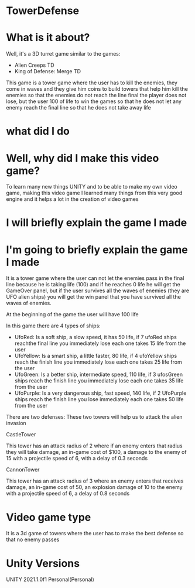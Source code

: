 # TowerDefense

# What is it about?

Well, it's a 3D turret game similar to the games:
- Alien Creeps TD
- King of Defense: Merge TD

This game is a tower game where the user has to kill the enemies, they come in waves and they give
him coins to build towers that help him kill the enemies so that the enemies do not reach the line final
the player does not lose, but the user 100 of life to win the games so that he does not let any enemy
reach the final line so that he does not take away life

# what did I do

# Well, why did I make this video game?

To learn many new things UNITY and to be able to make my own video game,
making this video game I learned many things from this very good engine and
it helps a lot in the creation of video games

# I will briefly explain the game I made

# I'm going to briefly explain the game I made

It is a tower game where the user can not let the enemies pass in the final line because
he is taking life (100) and if he reaches 0 life he will get the GameOver panel, but if the
user survives all the waves of enemies (they are UFO alien ships) you will get the win panel
that you have survived all the waves of enemies.

At the beginning of the game the user will have 100 life

In this game there are 4 types of ships:

- UfoRed: 
Is a soft ship, a slow speed, it has 50 life, if 7 ufoRed ships reachthe final line you immediately 
lose each one takes 15 life from the user
- UfoYellow:
Is a smart ship, a little faster, 80 life, if 4 ufoYellow ships reach the finish line you immediately 
lose each one takes 25 life from the user
- UfoGreen:
Is a better ship, intermediate speed, 110 life, if 3 ufosGreen ships reach the finish line you immediately 
lose each one takes 35 life from the user
- UfoPurple:
Is a very dangerous ship, fast speed, 140 life, if 2 UfoPurple ships reach the finish line you lose immediately 
each one takes 50 life from the user

There are two defenses: These two towers will help us to attack the alien invasion

CastleTower

This tower has an attack radius of 2 where if an enemy enters that radius they will take damage, 
an in-game cost of $100, a damage to the enemy of 15 with a projectile speed of 6, with a delay of 0.3 seconds

CannonTower 

This tower has an attack radius of 3 where an enemy enters that receives damage, 
an in-game cost of 50, an explosion damage of 10 to the enemy with a projectile speed 
of 6, a delay of 0.8 seconds

# Video game type

It is a 3d game of towers where the user has to make the best defense so that no enemy passes

# Unity Versions

UNITY 2021.1.0f1 Personal(Personal)


